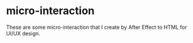 # micro-interaction
These are some micro-interaction that I create by After Effect to HTML for UI/UX design.
